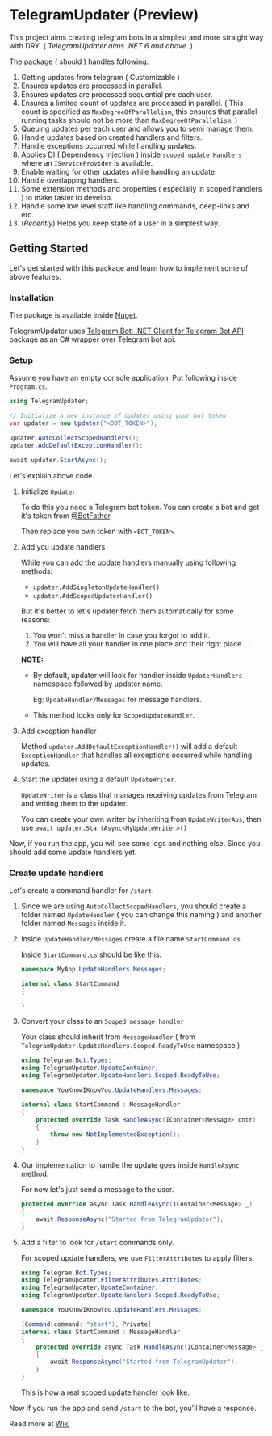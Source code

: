 # TelegramUpdater (Preview)

This project aims creating telegram bots in a simplest and more straight way
with DRY.
( _TelegramUpdater aims .NET 6 and above._ )

The package ( should ) handles following:

1. Getting updates from telegram ( Customizable )
2. Ensures updates are processed in parallel.
3. Ensures updates are processed sequential pre each user.
4. Ensures a limited count of updates are processed in parallel. ( This count
is specified as `MaxDegreeOfParallelism`, this ensures that parallel running
tasks should not be more than `MaxDegreeOfParallelism`. )
5. Queuing updates per each user and allows you to semi manage them.
6. Handle updates based on created handlers and filters.
7. Handle exceptions occurred while handling updates.
8. Applies DI ( Dependency Injection ) inside `scoped update Handlers` where an
`IServiceProvider` is available.
9. Enable waiting for other updates while handling an update.
10. Handle overlapping handlers.
11. Some extension methods and properties ( especially in scoped handlers ) to
make faster to develop.
12. Handle some low level staff like handling commands, deep-links and etc.
13. (_Recently_) Helps you keep state of a user in a simplest way.

## Getting Started

Let's get started with this package and learn how to implement some of above
features.

### Installation

The package is available inside
[Nuget](https://www.nuget.org/packages/TelegramUpdater/).

TelegramUpdater uses
[Telegram.Bot: .NET Client for Telegram Bot API](https://github.com/TelegramBots/Telegram.Bot)
package as an C# wrapper over Telegram bot api.

### Setup

Assume you have an empty console application. Put following inside `Program.cs`.

```csharp
using TelegramUpdater;

// Initialize a new instance of Updater using your bot token
var updater = new Updater("<BOT_TOKEN>");

updater.AutoCollectScopedHandlers();
updater.AddDefaultExceptionHandler();

await updater.StartAsync();
```

Let's explain above code.

1. Initialize `Updater`

    To do this you need a Telegram bot token. You can create a bot and get it's
    token from [@BotFather](https://t.me/BotFather).

    Then replace you own token with `<BOT_TOKEN>`.

2. Add you update handlers

    While you can add the update handlers manually using following methods:
    - `updater.AddSingletonUpdateHandler()`
    - `updater.AddScopedUpdaterHandler()`

    But it's better to let's updater fetch them automatically for some reasons:

    1. You won't miss a handler in case you forgot to add it.
    2. You will have all your handler in one place and their right place.
    ...

    **NOTE:**
    - By default, updater will look for handler inside `UpdaterHandlers` namespace
      followed by updater name.

      Eg: `UpdateHandler/Messages` for message handlers.

    - This method looks only for `ScopedUpdateHandler`.

3. Add exception handler

    Method `updater.AddDefaultExceptionHandler()` will add a default `ExceptionHandler`
    that handles all exceptions occurred while handling updates.

4. Start the updater using a default `UpdateWriter`.

    `UpdateWriter` is a class that manages receiving updates from Telegram and
    writing them to the updater.

    You can create your own writer by inheriting from `UpdateWriterAbs`, then
    use `await updater.StartAsync<MyUpdateWriter>()`

Now, if you run the app, you will see some logs and nothing else. Since you should
add some update handlers yet.

### Create update handlers

Let's create a command handler for `/start`.

1. Since we are using `AutoCollectScopedHandlers`, you should create a folder named
`UpdateHandler` ( you can change this naming ) and another folder named `Messages`
inside it.

2. Inside `UpdateHandler/Messages` create a file name `StartCommand.cs`.

    Inside `StartCommand.cs` should be like this:

    ```csharp
    namespace MyApp.UpdateHandlers.Messages;

    internal class StartCommand
    {

    }
    ```

3. Convert your class to an `Scoped message handler`

    Your class should inherit from `MessageHandler`
    ( from `TelegramUpdater.UpdateHandlers.Scoped.ReadyToUse` namespace )

    ```csharp
    using Telegram.Bot.Types;
    using TelegramUpdater.UpdateContainer;
    using TelegramUpdater.UpdateHandlers.Scoped.ReadyToUse;

    namespace YouKnowIKnowYou.UpdateHandlers.Messages;

    internal class StartCommand : MessageHandler
    {
        protected override Task HandleAsync(IContainer<Message> cntr)
        {
            throw new NotImplementedException();
        }
    }
    ```

4. Our implementation to handle the update goes inside `HandleAsync` method.

    For now let's just send a message to the user.

    ```csharp
    protected override async Task HandleAsync(IContainer<Message> _)
    {
        await ResponseAsync("Started from TelegramUpdater");
    }
    ```

5. Add a filter to look for `/start` commands only.

    For scoped update handlers, we use `FilterAttributes` to apply filters.

    ```csharp
    using Telegram.Bot.Types;
    using TelegramUpdater.FilterAttributes.Attributes;
    using TelegramUpdater.UpdateContainer;
    using TelegramUpdater.UpdateHandlers.Scoped.ReadyToUse;

    namespace YouKnowIKnowYou.UpdateHandlers.Messages;

    [Command(command: "start"), Private]
    internal class StartCommand : MessageHandler
    {
        protected override async Task HandleAsync(IContainer<Message> _)
        {
            await ResponseAsync("Started from TelegramUpdater");
        }
    }
    ```

    This is how a real scoped update handler look like.

Now if you run the app and send `/start` to the bot, you'll have a response.

Read more at [Wiki](wiki)
